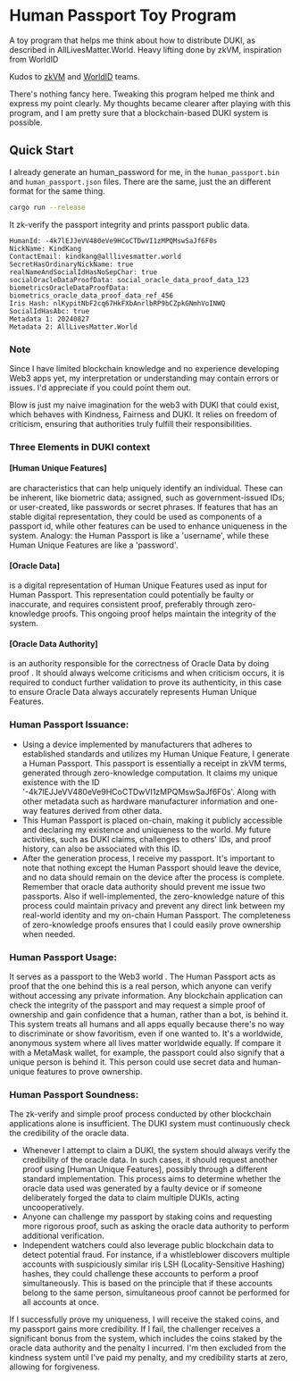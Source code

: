 # Human Passport Toy Program

A toy program that helps me think about how to distribute DUKI, as described in AllLivesMatter.World.
Heavy lifting done by zkVM,  inspiration from  WorldID

Kudos to [zkVM](https://www.risczero.com/) and [WorldID](https://worldcoin.org) teams.



There's nothing fancy here.
Tweaking this program helped me think and express my point clearly. 
My thoughts became clearer after playing with this program, and I am pretty sure that a blockchain-based DUKI system is possible.

## Quick Start
I already generate an human_password for me, in the `human_passport.bin` and `human_passport.json` files. There are the same, just the an different format for the same thing.
```bash
cargo run --release
```
It zk-verify the passport integrity and prints passport public data. 

```
HumanId: -4k7lEJJeVV480eVe9HCoCTDwVI1zMPQMswSaJf6F0s
NickName: KindKang
ContactEmail: kindkang@alllivesmatter.world
SecretHasOrdinaryNickName: true
realNameAndSocialIdHasNoSepChar: true
socialOracleDataProofData: social_oracle_data_proof_data_123
biometricsOracleDataProofData: biometrics_oracle_data_proof_data_ref_456
Iris Hash: nlKypitNbF2cq67HkFXbAnrlbRP9bCZpkGNmhVoINWQ
SocialIdHasAbc: true
Metadata 1: 20240827
Metadata 2: AllLivesMatter.World
```

###  Note
Since I have limited blockchain knowledge and no experience developing Web3 apps yet, my interpretation or understanding may contain errors or issues. I'd appreciate if you could point them out.

Blow is just my naive imagination for the web3 with DUKI that could exist, which behaves with Kindness, Fairness and DUKI.
It relies on  freedom of criticism, ensuring that authorities truly fulfill their responsibilities.

###  Three Elements in DUKI context
#### [Human Unique Features]
are characteristics that can help uniquely identify an individual. These can be inherent, like biometric data; assigned, such as government-issued IDs; or user-created, like passwords or secret phrases. If features that has an stable digital representation, they could be used as components of a passport id, while other features can be used to enhance uniqueness in the system. 
Analogy: the Human Passport is like a 'username', while these Human Unique Features are like a 'password'.

#### [Oracle Data] 
is a digital representation of Human Unique Features used as input for Human Passport. This representation could potentially be faulty or inaccurate, and requires consistent proof, preferably through zero-knowledge proofs. This ongoing proof helps maintain the integrity of the system. 

#### [Oracle Data Authority]
is an authority responsible for the correctness of Oracle Data by doing proof . It should always welcome criticisms and when criticism occurs, it is required to conduct further validation to prove its authenticity, in this case to ensure Oracle Data always accurately represents Human Unique Features.

### Human Passport Issuance: 
- Using a device implemented by manufacturers that adheres to established standards and utilizes my Human Unique Feature, I generate a Human Passport. This passport is essentially a receipt in zkVM terms, generated through zero-knowledge computation. It claims my unique existence with the ID '-4k7lEJJeVV480eVe9HCoCTDwVI1zMPQMswSaJf6F0s'. Along with other metadata such as hardware manufacturer information and one-way features derived from other data. 
- This Human Passport is placed on-chain, making it publicly accessible and declaring my existence and uniqueness to the world. My future activities, such as DUKI claims, challenges to others' IDs, and proof history, can also be associated with this ID. 
- After the generation process, I receive my passport. It's important to note that nothing except the Human Passport should leave the device, and no data should remain on the device after the process is complete. Remember that oracle data authority should prevent me issue two passports. Also if well-implemented, the zero-knowledge nature of this process could maintain privacy and prevent any direct link between my real-world identity and my on-chain Human Passport. The completeness of zero-knowledge proofs ensures that I could easily prove ownership when needed.

### Human Passport Usage: 
It serves as a passport to the Web3 world . The Human Passport acts as proof that the one behind this is a real person, which anyone can verify without accessing any private information. Any blockchain application can check the integrity of the passport and may request a simple proof of ownership and gain confidence that a human, rather than a bot, is behind it. This system treats all humans and all apps equally because there's no way to discriminate or show favoritism, even if one wanted to. It's a worldwide, anonymous system where all lives matter worldwide equally.
If compare it with a MetaMask wallet, for example, the passport could also signify that a unique person is behind it. This person could use secret data and human-unique features to prove ownership.

### Human Passport Soundness:
The zk-verify and simple proof process conducted by other blockchain applications alone is insufficient. The DUKI system must continuously check the credibility of the oracle data. 
- Whenever I attempt to claim a DUKI, the system should always verify the credibility of the oracle data. In such cases, it should request another proof using [Human Unique Features], possibly through a different standard implementation. This process aims to determine whether the oracle data used was generated by a faulty device or if someone deliberately forged the data to claim multiple DUKIs, acting uncooperatively. 
- Anyone can challenge my passport by staking coins and requesting more rigorous proof, such as asking the oracle data authority to perform additional verification. 
- Independent watchers could also leverage public blockchain data to detect potential fraud. For instance, if a whistleblower discovers multiple accounts with suspiciously similar iris LSH (Locality-Sensitive Hashing) hashes, they could challenge these accounts to perform a proof simultaneously. This is based on the principle that if these accounts belong to the same person, simultaneous proof cannot be performed for all accounts at once. 

If I successfully prove my uniqueness, I will receive the staked coins, and my passport gains more credibility. If I fail, the challenger receives a significant bonus from the system, which includes the coins staked by the oracle data authority and the penalty I incurred. I'm then excluded from the kindness system until I've paid my penalty, and my credibility starts at zero, allowing for forgiveness.